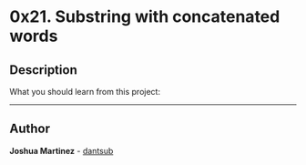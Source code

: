 # 0x21. Substring with concatenated words

## Description

What you should learn from this project:

---

## Author

**Joshua Martinez** - [dantsub](https://github.com/dantsub)
